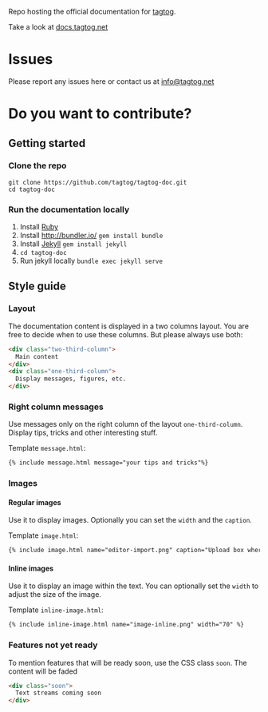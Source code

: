 Repo hosting the official documentation for [tagtog](https://www.tagtog.net). 

Take a look at [docs.tagtog.net](https://docs.tagtog.net/)

# Issues
Please report any issues here or contact us at <info@tagtog.net>
# Do you want to contribute?
## Getting started

### Clone the repo
```shell
git clone https://github.com/tagtog/tagtog-doc.git
cd tagtog-doc
```
### Run the documentation locally
1. Install [Ruby](https://www.ruby-lang.org/)
2. Install http://bundler.io/ `gem install bundle`
3. Install [Jekyll](https://jekyllrb.com/) `gem install jekyll`
4. `cd tagtog-doc`
5. Run jekyll locally `bundle exec jekyll serve`

## Style guide

### Layout
The documentation content is displayed in a two columns layout.
You are free to decide when to use these columns. But please always use both:

```html
<div class="two-third-column">
  Main content
</div>
<div class="one-third-column">
  Display messages, figures, etc.
</div>
```
### Right column messages

Use messages only on the right column of the layout `one-third-column`. Display tips, tricks and other interesting stuff.

Template `message.html`:
```html
{% include message.html message="your tips and tricks"%}
```

### Images

#### Regular images

Use it to display images. Optionally you can set the `width` and the `caption`.

Template `image.html`:

```html
{% include image.html name="editor-import.png" caption="Upload box where you can select how to import text" %}
```

#### Inline images
Use it to display an image within the text. You can optionally set the `width` to adjust the size of the image.

Template `inline-image.html`:

```html
{% include inline-image.html name="image-inline.png" width="70" %}
```

### Features not yet ready
To mention features that will be ready soon, use the CSS class `soon`. The content will be faded

```html
<div class="soon">
  Text streams coming soon
</div>
```



